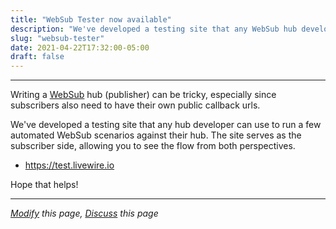 ```yaml
---
title: "WebSub Tester now available"
description: "We've developed a testing site that any WebSub hub developer can use to run a few automated WebSub scenarios against their hub."
slug: "websub-tester"
date: 2021-04-22T17:32:00-05:00
draft: false
---
```


---

Writing a [WebSub](https://www.w3.org/TR/websub) hub (publisher) can be tricky, especially since subscribers also need to have their own public callback urls.

We've developed a testing site that any hub developer can use to run a few automated WebSub scenarios against their hub.  The site serves as the subscriber side, allowing you to see the flow from both perspectives.

* https://test.livewire.io

Hope that helps!

---

*[Modify](https://github.com/skymethod/livewire-web/blob/master/content/posts/websub-tester.md) this page, [Discuss](https://github.com/skymethod/livewire-web/discussions) this page*
